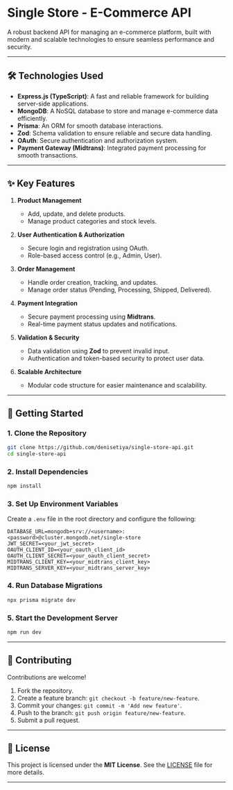 # Single Store - E-Commerce API  

A robust backend API for managing an e-commerce platform, built with modern and scalable technologies to ensure seamless performance and security.  

---

## 🛠️ **Technologies Used**
- **Express.js (TypeScript)**: A fast and reliable framework for building server-side applications.  
- **MongoDB**: A NoSQL database to store and manage e-commerce data efficiently.  
- **Prisma**: An ORM for smooth database interactions.  
- **Zod**: Schema validation to ensure reliable and secure data handling.  
- **OAuth**: Secure authentication and authorization system.  
- **Payment Gateway (Midtrans)**: Integrated payment processing for smooth transactions.  

---

## ✨ **Key Features**
1. **Product Management**  
   - Add, update, and delete products.  
   - Manage product categories and stock levels.  

2. **User Authentication & Authorization**  
   - Secure login and registration using OAuth.  
   - Role-based access control (e.g., Admin, User).  

3. **Order Management**  
   - Handle order creation, tracking, and updates.  
   - Manage order status (Pending, Processing, Shipped, Delivered).  

4. **Payment Integration**  
   - Secure payment processing using **Midtrans**.  
   - Real-time payment status updates and notifications.  

5. **Validation & Security**  
   - Data validation using **Zod** to prevent invalid input.  
   - Authentication and token-based security to protect user data.  

6. **Scalable Architecture**  
   - Modular code structure for easier maintenance and scalability.  

---

## 🚀 **Getting Started**

### 1. **Clone the Repository**
```bash
git clone https://github.com/denisetiya/single-store-api.git
cd single-store-api
```

### 2. **Install Dependencies**
```bash
npm install
```

### 3. **Set Up Environment Variables**  
Create a `.env` file in the root directory and configure the following:
```
DATABASE_URL=mongodb+srv://<username>:<password>@cluster.mongodb.net/single-store
JWT_SECRET=<your_jwt_secret>
OAUTH_CLIENT_ID=<your_oauth_client_id>
OAUTH_CLIENT_SECRET=<your_oauth_client_secret>
MIDTRANS_CLIENT_KEY=<your_midtrans_client_key>
MIDTRANS_SERVER_KEY=<your_midtrans_server_key>
```

### 4. **Run Database Migrations**
```bash
npx prisma migrate dev
```

### 5. **Start the Development Server**
```bash
npm run dev
```

---



## 🤝 **Contributing**

Contributions are welcome!  
1. Fork the repository.  
2. Create a feature branch: `git checkout -b feature/new-feature`.  
3. Commit your changes: `git commit -m 'Add new feature'`.  
4. Push to the branch: `git push origin feature/new-feature`.  
5. Submit a pull request.  

---

## 📜 **License**
This project is licensed under the **MIT License**. See the [LICENSE](./LICENSE) file for more details.  

---
